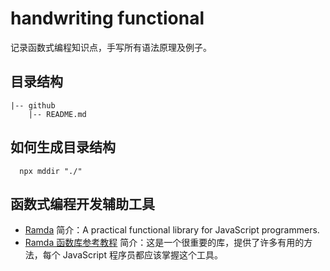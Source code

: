 # handwriting functional
  记录函数式编程知识点，手写所有语法原理及例子。
  
## 目录结构
```
|-- github
    |-- README.md

```
## 如何生成目录结构

```shell
  npx mddir "./"
```

## 函数式编程开发辅助工具

- [Ramda](https://github.com/ramda/ramda) 简介：A practical functional library for JavaScript programmers.
- [Ramda 函数库参考教程](http://www.ruanyifeng.com/blog/2017/03/ramda.html) 简介：这是一个很重要的库，提供了许多有用的方法，每个 JavaScript 程序员都应该掌握这个工具。